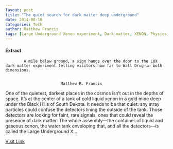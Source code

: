```yaml
---
layout: post
title: "The quiet search for dark matter deep underground"
date: 2014-08-18
categories: Tech
author: Matthew Francis
tags: [Large Underground Xenon experiment, Dark matter, XENON, Physics, Physical sciences, Applied and interdisciplinary physics]
---
```





#### Extract
>

      
			A mile below ground, a sign hangs over the door to the LUX dark matter experiment telling visitors how far to Wall Drug—in both dimensions.
	
			
							Matthew R. Francis				
	  
  
 One of the quietest, darkest places in the cosmos isn’t out in the depths of space. It’s at the center of a tank of cold liquid xenon in a gold mine deep under the Black Hills of South Dakota. It needs to be that quiet: any stray particles could confuse the detectors lining the outside of the tank. Those detectors are looking for faint, rare signals, ones that could reveal the presence of dark matter.
The whole assembly—the container of liquid and gaseous xenon, the water tank enveloping that, and all the detectors—is called the Large Underground X...



[Visit Link](http://feeds.arstechnica.com/~r/arstechnica/index/~3/94fAyw3U_xk/)


